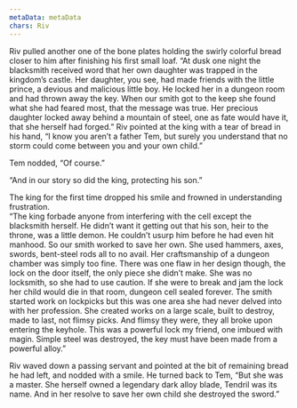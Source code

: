 ```yaml
---
metaData: metaData
chars: Riv
---
```


Riv pulled another one of the bone plates holding the swirly colorful bread closer to him after finishing his first small loaf. “At dusk one night the blacksmith received word that her own daughter was trapped in the kingdom’s castle. Her daughter, you see, had made friends with the little prince, a devious and malicious little boy. He locked her in a dungeon room and had thrown away the key. When our smith got to the keep she found what she had feared most, that the message was true. Her precious daughter locked away behind a mountain of steel, one as fate would have it, that she herself had forged.” Riv pointed at the king with a tear of bread in his hand, “I know you aren’t a father Tem, but surely you understand that no storm could come between you and your own child.”

Tem nodded, “Of course.”

“And in our story so did the king, protecting his son.” 
    
The king for the first time dropped his smile and frowned in understanding frustration.  
“The king forbade anyone from interfering with the cell except the blacksmith herself. He didn’t want it getting out that his son, heir to the throne, was a little demon. He couldn’t usurp him before he had even hit manhood. So our smith worked to save her own. She used hammers, axes, swords, bent-steel rods all to no avail. Her craftsmanship of a dungeon chamber was simply too fine. There was one flaw in her design though, the lock on the door itself, the only piece she didn’t make. She was no locksmith, so she had to use caution. If she were to break and jam the lock her child would die in that room, dungeon cell sealed forever. The smith started work on lockpicks but this was one area she had never delved into with her profession. She created works on a large scale, built to destroy, made to last, not flimsy picks. And flimsy they were, they all broke upon entering the keyhole. This was a powerful lock my friend, one imbued with magin. Simple steel was destroyed, the key must have been made from a powerful alloy.” 
    
Riv waved down a passing servant and pointed at the bit of remaining bread he had left, and nodded with a smile. He turned back to Tem, “But she was a master. She herself owned a legendary dark alloy blade, Tendril was its name. And in her resolve to save her own child she destroyed the sword.”